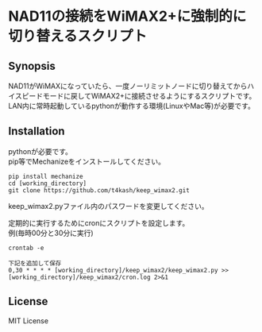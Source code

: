 # NAD11の接続をWiMAX2+に強制的に切り替えるスクリプト

## Synopsis
NAD11がWiMAXになっていたら、一度ノーリミットノードに切り替えてからハイスピードモードに戻してWiMAX2+に接続させるようにするスクリプトです。
LAN内に常時起動しているpythonが動作する環境(LinuxやMac等)が必要です。


## Installation
pythonが必要です。  
pip等でMechanizeをインストールしてください。  
```
pip install mechanize
cd [working_directory]
git clone https://github.com/t4kash/keep_wimax2.git
```

keep_wimax2.pyファイル内のパスワードを変更してください。

定期的に実行するためにcronにスクリプトを設定します。  
例(毎時00分と30分に実行)
```
crontab -e

下記を追加して保存
0,30 * * * * [working_directory]/keep_wimax2/keep_wimax2.py >> [working_directory]/keep_wimax2/cron.log 2>&1
```

## License
MIT License
